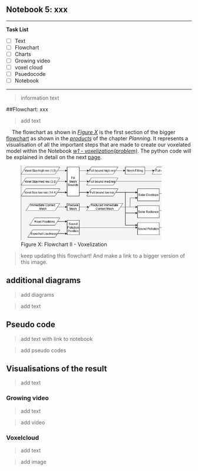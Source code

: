 ## Notebook 5: xxx
----
**Task List**

- [ ] Text
- [ ] Flowchart
- [ ] Charts
- [ ] Growing video
- [ ] voxel cloud
- [ ] Psuedocode
- [ ] Notebook
------

> information text

##Flowchart: xxx
>add text

&nbsp;&nbsp;&nbsp;&nbsp;The flowchart as shown in *[Figure X](link)* is the first section of the bigger [flowchart](img\1\1_Flowchart_version_2.png) as shown in the [*products*](a1.1_Product.md) of the chapter *Planning*. It represents a visualisation of all the important steps that are made to create our voxelated model within the Notebook  *[w1 - voxelization(problem)](link)*. The python code will be explained in detail on the next [page](a2.1_Product.md).

<figure>
  <img src="..\img\2\2_FC2-2.1Voxelization.jpg" alt="Flowchart II - Voxelization" style="width:90%; height:90%;">
  <figcaption>Figure X: Flowchart II - Voxelization</figcaption>
</figure>

>keep updating this flowchart! And make a link to a bigger version of this image.

## additional diagrams
> add diagrams

> add text

## Pseudo code 
>add text with link to notebook

>add pseudo codes 

## Visualisations of the result
> add text

### Growing video
>add text

>add video

### Voxelcloud
>add text

>add image
